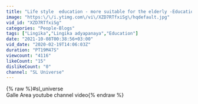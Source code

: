 ```yaml
---
title: "Life style  education - more suitable for the elderly -Education life"
image: "https:\/\/i.ytimg.com\/vi\/XZD7RTfxiSg\/hqdefault.jpg"
vid_id: "XZD7RTfxiSg"
categories: "People-Blogs"
tags: ["Lingika","Lingika adyapanaya","Education"]
date: "2021-10-08T00:38:56+03:00"
vid_date: "2020-02-19T14:06:03Z"
duration: "PT19M47S"
viewcount: "4116"
likeCount: "15"
dislikeCount: "0"
channel: "SL Universe"
---
```

{% raw %}#sl_universe<br />Galle Area youtube channel video{% endraw %}
